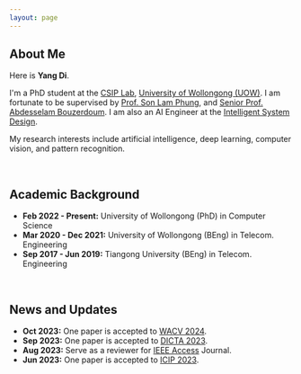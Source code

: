 ```yaml
---
layout: page
---
```


## About Me

Here is **Yang Di**.

I'm a PhD student at the [CSIP Lab](https://www.uow.edu.au/engineering-information-sciences/research/signals-information-and-communications-research-institute-sicom/), [University of Wollongong (UOW)](https://www.uow.edu.au/). I am fortunate to be supervised by [Prof. Son Lam Phung](https://scholars.uow.edu.au/lam-phung), and [Senior Prof. Abdesselam Bouzerdoum](https://scholars.uow.edu.au/a-bouzerdoum). I am also an AI Engineer at the [Intelligent System Design](https://isd.ai/).

My research interests include artificial intelligence, deep learning, computer vision, and pattern recognition. 

<br>

## Academic Background

- **Feb 2022 - Present:** University of Wollongong (PhD) in Computer Science <br>
- **Mar 2020 - Dec 2021:** University of Wollongong (BEng) in Telecom. Engineering
- **Sep 2017 - Jun 2019:** Tiangong University (BEng) in Telecom. Engineering

<br>

## News and Updates

- **Oct 2023:** One paper is accepted to [WACV 2024](https://wacv2024.thecvf.com/).
- **Sep 2023:** One paper is accepted to [DICTA 2023](https://www.dictaconference.org/).
- **Aug 2023:** Serve as a reviewer for [IEEE Access](https://ieeeaccess.ieee.org/) Journal.
- **Jun 2023:** One paper is accepted to [ICIP 2023](https://2023.ieeeicip.org/).
